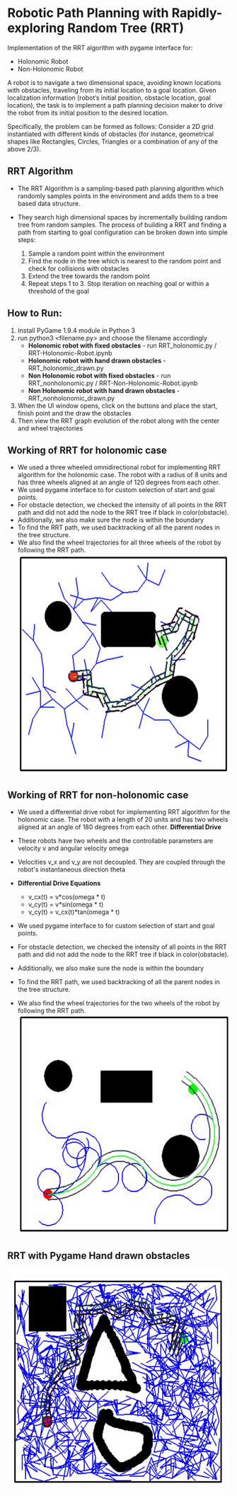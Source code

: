 # Robotic Path Planning with Rapidly-exploring Random Tree (RRT)

Implementation of the RRT algorithm with pygame interface for:
- Holonomic Robot
- Non-Holonomic Robot

A robot is to navigate a two dimensional space, avoiding known locations with obstacles, traveling from its initial location to a goal location. Given localization information (robot’s initial position, obstacle location, goal location), the task is to implement a path planning decision maker to drive the robot from its initial position to the desired location.

Specifically, the problem can be formed as follows: Consider a 2D grid instantiated with different kinds of obstacles (for instance, geometrical shapes like Rectangles, Circles, Triangles or a combination of any of the above 2/3). 

## RRT Algorithm
* The RRT Algorithm is a sampling-based path planning algorithm which randomly samples points in the environment and adds them to a tree based data structure. 

* They search high dimensional spaces by incrementally building random tree from random samples. The process of building a RRT and finding a path from starting to goal configuration can be broken down into simple steps:
    1. Sample a random point within the environment
    2. Find the node in the tree which is nearest to the random point and check for collisions with obstacles
    3. Extend the tree towards the random point
    4. Repeat steps 1 to 3. Stop iteration on reaching goal or within a threshold of the goal

## How to Run:
1. Install PyGame 1.9.4 module in Python 3
2. run python3 <filename.py> and choose the filename accordingly
    - **Holonomic robot with fixed obstacles** - run RRT_holonomic.py / RRT-Holonomic-Robot.ipynb 
    - **Holonomic robot with hand drawn obstacles** - RRT_holonomic_drawn.py
    - **Non Holonomic robot with fixed obstacles** - run RRT_nonholonomic.py / RRT-Non-Holonomic-Robot.ipynb 
    - **Non Holonomic robot with hand drawn obstacles** - RRT_nonholonomic_drawn.py
3. When the UI window opens, click on the buttons and place the start, finish point and the draw the obstacles
4. Then view the RRT graph evolution of the robot along with the center and wheel trajectories

## Working of RRT for holonomic case
* We used a three wheeled omnidirectional robot for implementing RRT algorithm for the holonomic case. The robot with a radius of 8 units and has three wheels aligned at an angle of 120 degrees from each other. 
* We used pygame interface to for custom selection of start and goal points. 
* For obstacle detection, we checked the intensity of all points in the RRT path and did not add the node to the RRT tree if black in color(obstacle).
* Additionally, we also make sure the node is within the boundary
* To find the RRT path, we used backtracking of all the parent nodes in the tree structure. 
* We also find the wheel trajectories for all three wheels of the robot by following the RRT path.
    <img src="/images/holo_wheels.png" width="500" height="500"/>

## Working of RRT for non-holonomic case
* We used a differential drive robot for implementing RRT algorithm for the holonomic case. The robot with a length of 20 units and has two wheels aligned at an angle of 180 degrees from each other. 
    **Differential Drive**
* These robots have two wheels and the controllable parameters are velocity v and angular velocity omega
* Velocities v_x and v_y are not decoupled. They are coupled through the robot's instantaneous direction theta

* **Differential Drive Equations**
  - v_cx(t) = v*cos(omega * t)
  - v_cy(t) = v*sin(omega * t)
  - v_cy(t) = v_cx(t)*tan(omega * t)


* We used pygame interface to for custom selection of start and goal points. 
* For obstacle detection, we checked the intensity of all points in the RRT path and did not add the node to the RRT tree if black in color(obstacle).
* Additionally, we also make sure the node is within the boundary
* To find the RRT path, we used backtracking of all the parent nodes in the tree structure. 
* We also find the wheel trajectories for the two wheels of the robot by following the RRT path.
    <img src="/images/non_holo_wheel.png" width="500" height="500"/>

## RRT with Pygame Hand drawn obstacles
   <img src="/images/holo_draw.png" width="500" height="500"/>
